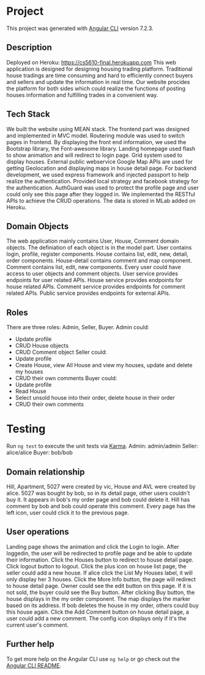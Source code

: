 # Project

This project was generated with [Angular CLI](https://github.com/angular/angular-cli) version 7.2.3.
## Description

Deployed on Heroku: https://cs5610-final.herokuapp.com
This web application is designed for designing housing trading platform. Traditional house tradings are time consuming and hard to efficiently connect buyers and sellers and update the information in real time. Our website procides the platform for both sides which could realize the functions of posting houses information and fulfilling trades in a convenient way.


## Tech Stack

We built the website using MEAN stack. The frontend part was designed and implemented in MVC model. Routering module was used to switch pages in frontend. By displaying the front end information, we used the Bootstrap library, the Font-awesome library. Landing homepage used flash to show animation and will redirect to login page. Grid system used to display houses. External public webservice Google Map APIs are used for getting Geolocation and displaying maps in house detail page. For backend development, we used express framework and injected passport to help realize the authentication. Provided local strategy and facebook strategy for the authentication. AuthGuard was used to protect the profile page and user could only see this page after they logged in. We implemented the RESTful APIs to achieve the CRUD operations. The data is stored in MLab added on Heroku.

## Domain Objects

The web application mainly contains User, House, Comment domain objects. The definiation of each object is in the model part. User contains login, profile, register components. House contains list, edit, new, detail, order components. House-detail contains comment and map component. Comment contains list, edit, new components. Every user could have access to user objects and comment objects. User service provides endpoints for user related APIs. House service provides endpoints for house related APIs. Comment service provides endpoints for comment related APIs. Public service provides endpoints for external APIs.

## Roles

There are three roles: Admin, Seller, Buyer.
Admin could:
- Update profile
- CRUD House objects
- CRUD Comment object
Seller could:
- Update profile
- Create House, view All House and view my houses, update and delete my houses
- CRUD their own comments
Buyer could:
- Update profile
- Read House
- Select unsold house into their order, delete house in their order
- CRUD their own comments


# Testing

Run `ng test` to execute the unit tests via [Karma](https://karma-runner.github.io).
Admin: admin/admin
Seller: alice/alice
Buyer: bob/bob

## Domain relationship
Hill, Apartment, 5027 were created by vic, House and AVL were created by alice.
5027 was bought by bob, so in its detail page, other users couldn't buy it. It appears in bob's my order page and bob could delete it.
Hill has comment by bob and bob could operate this comment.
Every page has the left icon, user could click it to the previous page.

## User operations
Landing page shows the animation and click the Login to login.
After loggedin, the user will be redirected to profile page and be able to update their information. Click the Houses button to redirect to house detail page. Click logout button to logout.
Click the plus icon on house list page, the seller could add a new house.
If alice click the List My Houses label, it will only display her 3 houses.
Click the More Info button, the page will redirect to house detail page. Owner could see the edit button on this page. If it is not sold, the buyer could see the Buy button. After clicking Buy button, the house displays in the my order component. The map displays the marker based on its address. If bob deletes the house in my order, others could buy this house again.
Click the Add Comment button on house detail page, a user could add a new comment. The config icon displays only if it's the current user's comment.

## Further help

To get more help on the Angular CLI use `ng help` or go check out the [Angular CLI README](https://github.com/angular/angular-cli/blob/master/README.md).
